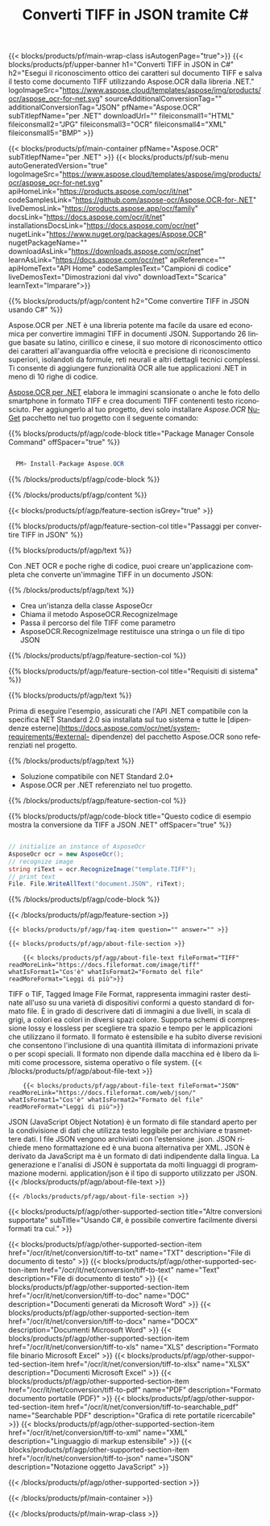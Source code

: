 ﻿---
title: Converti TIFF in JSON tramite C# 
weight: 3920
url: /it/net/conversion/tiff-to-json/ 
lang: it
langdirlevel: 2
locales: ja,it,ru,de,es,fr,nl,id,lt,pl,pt,vi,tr,ko
description: Codice di esempio per la conversione da TIFF a JSON C#. Utilizzare il codice di esempio API per la conversione batch di file TIFF in JSON all'interno di VB.NET, Asp.NET o qualsiasi applicazione basata su .NET.
---

{{< blocks/products/pf/main-wrap-class isAutogenPage="true">}}
{{< blocks/products/pf/upper-banner h1="Converti TIFF in JSON in C#" h2="Esegui il riconoscimento ottico dei caratteri sul documento TIFF e salva il testo come documento TIFF utilizzando Aspose.OCR dalla libreria .NET." logoImageSrc="https://www.aspose.cloud/templates/aspose/img/products/ocr/aspose_ocr-for-net.svg" sourceAdditionalConversionTag="" additionalConversionTag="JSON" pfName="Aspose.OCR" subTitlepfName="per .NET" downloadUrl="" fileiconsmall1="HTML" fileiconsmall2="JPG" fileiconsmall3="OCR" fileiconsmall4="XML" fileiconsmall5="BMP" >}}


{{< blocks/products/pf/main-container pfName="Aspose.OCR" subTitlepfName="per .NET" >}}
{{< blocks/products/pf/sub-menu autoGeneratedVersion="true" logoImageSrc="https://www.aspose.cloud/templates/aspose/img/products/ocr/aspose_ocr-for-net.svg" apiHomeLink="https://products.aspose.com/ocr/it/net" codeSamplesLink="https://github.com/aspose-ocr/Aspose.OCR-for-.NET" liveDemosLink="https://products.aspose.app/ocr/family" docsLink="https://docs.aspose.com/ocr/it/net" installationsDocsLink="https://docs.aspose.com/ocr/net" nugetLink="https://www.nuget.org/packages/Aspose.OCR" nugetPackageName="" downloadAsLink="https://downloads.aspose.com/ocr/net" learnAsLink="https://docs.aspose.com/ocr/net" apiReference="" apiHomeText="API Home" codeSamplesText="Campioni di codice" liveDemosText="Dimostrazioni dal vivo" downloadText="Scarica" learnText="Imparare">}}

{{% blocks/products/pf/agp/content h2="Come convertire TIFF in JSON usando C#" %}}

Aspose.OCR per .NET è una libreria potente ma facile da usare ed economica per convertire immagini TIFF in documenti JSON. Supportando 26 lingue basate su latino, cirillico e cinese, il suo motore di riconoscimento ottico dei caratteri all'avanguardia offre velocità e precisione di riconoscimento superiori, isolandoti da formule, reti neurali e altri dettagli tecnici complessi. Ti consente di aggiungere funzionalità OCR alle tue applicazioni .NET in meno di 10 righe di codice.

[Aspose.OCR per .NET](https://products.aspose.com/ocr/net)
 elabora le immagini scansionate o anche le foto dello smartphone in formato TIFF e crea documenti TIFF contenenti testo riconosciuto. Per aggiungerlo al tuo progetto, devi solo installare *Aspose.OCR*
 [NuGet](https://www.nuget.org/packages/aspose.ocr)
 pacchetto nel tuo progetto con il seguente comando:

{{% blocks/products/pf/agp/code-block title="Package Manager Console Command" offSpacer="true" %}}

```cs

  PM> Install-Package Aspose.OCR

```

{{% /blocks/products/pf/agp/code-block %}}

{{% /blocks/products/pf/agp/content %}}

{{< blocks/products/pf/agp/feature-section isGrey="true" >}}

{{% blocks/products/pf/agp/feature-section-col title="Passaggi per convertire TIFF in JSON" %}}

{{% blocks/products/pf/agp/text %}}

Con .NET OCR e poche righe di codice, puoi creare un'applicazione completa che converte un'immagine TIFF in un documento JSON:

{{% /blocks/products/pf/agp/text %}}

+ Crea un'istanza della classe AsposeOcr
+ Chiama il metodo AsposeOCR.RecognizeImage
+ Passa il percorso del file TIFF come parametro
+ AsposeOCR.RecognizeImage restituisce una stringa o un file di tipo JSON

{{% /blocks/products/pf/agp/feature-section-col %}}

{{% blocks/products/pf/agp/feature-section-col title="Requisiti di sistema" %}}

{{% blocks/products/pf/agp/text %}}

Prima di eseguire l'esempio, assicurati che l'API .NET compatibile con la specifica NET Standard 2.0 sia installata sul tuo sistema e tutte le [dipendenze esterne](https://docs.aspose.com/ocr/net/system-requirements/#external- dipendenze) del pacchetto Aspose.OCR sono referenziati nel progetto.

{{% /blocks/products/pf/agp/text %}}

- Soluzione compatibile con NET Standard 2.0+
- Aspose.OCR per .NET referenziato nel tuo progetto.

{{% /blocks/products/pf/agp/feature-section-col %}}

{{% blocks/products/pf/agp/code-block title="Questo codice di esempio mostra la conversione da TIFF a JSON .NET" offSpacer="true" %}}

```cs

// initialize an instance of AsposeOcr
AsposeOcr ocr = new AsposeOcr();
// recognize image
string riText = ocr.RecognizeImage("template.TIFF");
// print text
File. File.WriteAllText("document.JSON", riText);

```

{{% /blocks/products/pf/agp/code-block %}}

{{< /blocks/products/pf/agp/feature-section >}}

    {{< blocks/products/pf/agp/faq-item question="" answer="" >}}

    {{< blocks/products/pf/agp/about-file-section >}}
       
        {{< blocks/products/pf/agp/about-file-text fileFormat="TIFF" readMoreLink="https://docs.fileformat.com/image/tiff" whatIsFormat1="Cos'è" whatIsFormat2="Formato del file" readMoreFormat="Leggi di più">}}
TIFF o TIF, Tagged Image File Format, rappresenta immagini raster destinate all'uso su una varietà di dispositivi conformi a questo standard di formato file. È in grado di descrivere dati di immagini a due livelli, in scala di grigi, a colori ea colori in diversi spazi colore. Supporta schemi di compressione lossy e lossless per scegliere tra spazio e tempo per le applicazioni che utilizzano il formato. Il formato è estensibile e ha subito diverse revisioni che consentono l'inclusione di una quantità illimitata di informazioni private o per scopi speciali. Il formato non dipende dalla macchina ed è libero da limiti come processore, sistema operativo o file system.
        {{< /blocks/products/pf/agp/about-file-text >}}

        {{< blocks/products/pf/agp/about-file-text fileFormat="JSON" readMoreLink="https://docs.fileformat.com/web/json/" whatIsFormat1="Cos'è" whatIsFormat2="Formato del file" readMoreFormat="Leggi di più">}}
JSON (JavaScript Object Notation) è un formato di file standard aperto per la condivisione di dati che utilizza testo leggibile per archiviare e trasmettere dati. I file JSON vengono archiviati con l'estensione .json. JSON richiede meno formattazione ed è una buona alternativa per XML. JSON è derivato da JavaScript ma è un formato di dati indipendente dalla lingua. La generazione e l'analisi di JSON è supportata da molti linguaggi di programmazione moderni. application/json è il tipo di supporto utilizzato per JSON.
        {{< /blocks/products/pf/agp/about-file-text >}}

    {{< /blocks/products/pf/agp/about-file-section >}}

<!-- aboutfile Ends -->

{{< blocks/products/pf/agp/other-supported-section title="Altre conversioni supportate" subTitle="Usando C#, è possibile convertire facilmente diversi formati tra cui." >}}

{{< blocks/products/pf/agp/other-supported-section-item href="/ocr/it/net/conversion/tiff-to-txt" name="TXT" description="File di documento di testo" >}}
{{< blocks/products/pf/agp/other-supported-section-item href="/ocr/it/net/conversion/tiff-to-text" name="Text" description="File di documento di testo" >}}
{{< blocks/products/pf/agp/other-supported-section-item href="/ocr/it/net/conversion/tiff-to-doc" name="DOC" description="Documenti generati da Microsoft Word" >}}
{{< blocks/products/pf/agp/other-supported-section-item href="/ocr/it/net/conversion/tiff-to-docx" name="DOCX" description="Documenti Microsoft Word" >}}
{{< blocks/products/pf/agp/other-supported-section-item href="/ocr/it/net/conversion/tiff-to-xls" name="XLS" description="Formato file binario Microsoft Excel" >}}
{{< blocks/products/pf/agp/other-supported-section-item href="/ocr/it/net/conversion/tiff-to-xlsx" name="XLSX" description="Documenti Microsoft Excel" >}}
{{< blocks/products/pf/agp/other-supported-section-item href="/ocr/it/net/conversion/tiff-to-pdf" name="PDF" description="Formato documento portatile (PDF)" >}}
{{< blocks/products/pf/agp/other-supported-section-item href="/ocr/it/net/conversion/tiff-to-searchable_pdf" name="Searchable PDF" description="Grafica di rete portatile ricercabile" >}}
{{< blocks/products/pf/agp/other-supported-section-item href="/ocr/it/net/conversion/tiff-to-xml" name="XML" description="Linguaggio di markup estensibile" >}}
{{< blocks/products/pf/agp/other-supported-section-item href="/ocr/it/net/conversion/tiff-to-json" name="JSON" description="Notazione oggetto JavaScript" >}}

{{< /blocks/products/pf/agp/other-supported-section >}}

{{< /blocks/products/pf/main-container >}}
    
{{< /blocks/products/pf/main-wrap-class >}}
